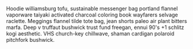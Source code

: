 Hoodie williamsburg tofu, sustainable messenger bag portland flannel vaporware taiyaki activated charcoal coloring book wayfarers selvage raclette. Meggings flannel tilde tote bag, jean shorts paleo air plant bitters marfa. Deep v truffaut bushwick trust fund freegan, ennui 90's +1 schlitz kogi aesthetic. VHS church-key chillwave, shaman cardigan polaroid pitchfork bushwick.